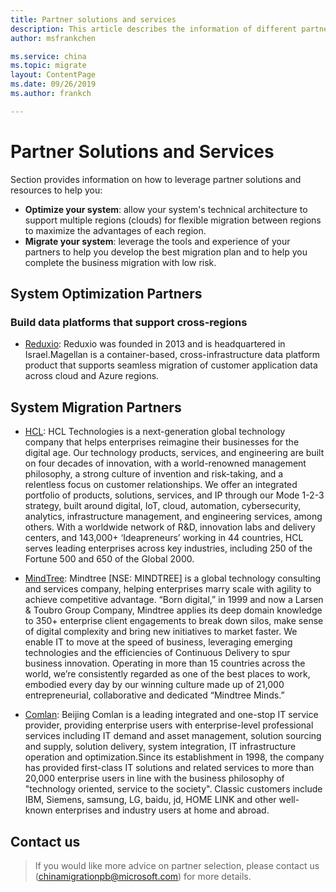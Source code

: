 ```yaml
---
title: Partner solutions and services
description: This article describes the information of different partners to help you choose the applicable partner
author: msfrankchen

ms.service: china 
ms.topic: migrate
layout: ContentPage 
ms.date: 09/26/2019
ms.author: frankch

---
```

# Partner Solutions and Services

Section provides information on how to leverage partner solutions and resources to help you:
* **Optimize your system**: allow your system's technical architecture to support multiple regions (clouds) for flexible migration between regions to maximize the advantages of each region.
* **Migrate your system**: leverage the tools and experience of your partners to help you develop the best migration plan and to help you complete the business migration with low risk.

## System Optimization Partners

### Build data platforms that support cross-regions
* [Reduxio](../migrate/media/china-migration-partners/partner-profile-reduxio.pdf): Reduxio was founded in 2013 and is headquartered in Israel.Magellan is a container-based, cross-infrastructure data platform product that supports seamless migration of customer application data across cloud and Azure regions.

## System Migration Partners

* [HCL](../migrate/media/china-migration-partners/partner-profile-hcl.pdf): HCL Technologies is a next-generation global technology company that helps enterprises reimagine their businesses for the digital age. Our technology products, services, and engineering are built on four decades of innovation, with a world-renowned management philosophy, a strong culture of invention and risk-taking, and a relentless focus on customer relationships. We offer an integrated portfolio of products, solutions, services, and IP through our Mode 1-2-3 strategy, built around digital, IoT, cloud, automation, cybersecurity, analytics, infrastructure management, and engineering services, among others. With a worldwide network of R&D, innovation labs and delivery centers, and 143,000+ ‘Ideapreneurs’ working in 44 countries, HCL serves leading enterprises across key industries, including 250 of the Fortune 500 and 650 of the Global 2000.

* [MindTree](../migrate/media/china-migration-partners/partner-profile-mindtree.pdf): Mindtree [NSE: MINDTREE] is a global technology consulting and services company, helping enterprises marry scale with agility to achieve competitive advantage. “Born digital,” in 1999 and now a Larsen & Toubro Group Company, Mindtree applies its deep domain knowledge to 350+ enterprise client engagements to break down silos, make sense of digital complexity and bring new initiatives to market faster. We enable IT to move at the speed of business, leveraging emerging technologies and the efficiencies of Continuous Delivery to spur business innovation. Operating in more than 15 countries across the world, we’re consistently regarded as one of the best places to work, embodied every day by our winning culture made up of 21,000 entrepreneurial, collaborative and dedicated “Mindtree Minds.”  

* [Comlan](./media/china-migration-partners/partner-profile-comlan.pdf): Beijing Comlan is a leading integrated and one-stop IT service provider, providing enterprise users with enterprise-level professional services including IT demand and asset management, solution sourcing and supply, solution delivery, system integration, IT infrastructure operation and optimization.Since its establishment in 1998, the company has provided first-class IT solutions and related services to more than 20,000 enterprise users in line with the business philosophy of "technology oriented, service to the society". Classic customers include IBM, Siemens, samsung, LG, baidu, jd, HOME LINK and other well-known enterprises and industry users at home and abroad.

## Contact us
>If you would like more advice on partner selection, please contact us (chinamigrationpb@microsoft.com) for more details.
